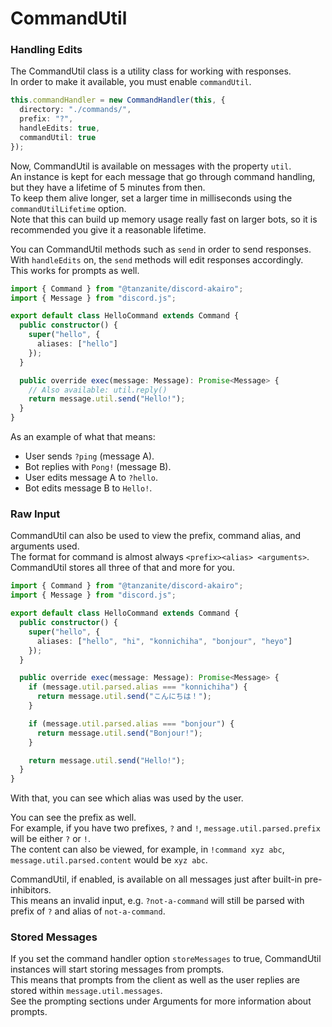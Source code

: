 <!-- markdownlint-disable MD001 -->

# CommandUtil

### Handling Edits

The CommandUtil class is a utility class for working with responses.  
In order to make it available, you must enable `commandUtil`.

```ts
this.commandHandler = new CommandHandler(this, {
  directory: "./commands/",
  prefix: "?",
  handleEdits: true,
  commandUtil: true
});
```

Now, CommandUtil is available on messages with the property `util`.  
An instance is kept for each message that go through command handling, but they have a lifetime of 5 minutes from then.  
To keep them alive longer, set a larger time in milliseconds using the `commandUtilLifetime` option.  
Note that this can build up memory usage really fast on larger bots, so it is recommended you give it a reasonable lifetime.

You can CommandUtil methods such as `send` in order to send responses.  
With `handleEdits` on, the `send` methods will edit responses accordingly.  
This works for prompts as well.

```ts
import { Command } from "@tanzanite/discord-akairo";
import { Message } from "discord.js";

export default class HelloCommand extends Command {
  public constructor() {
    super("hello", {
      aliases: ["hello"]
    });
  }

  public override exec(message: Message): Promise<Message> {
    // Also available: util.reply()
    return message.util.send("Hello!");
  }
}
```

As an example of what that means:

- User sends `?ping` (message A).
- Bot replies with `Pong!` (message B).
- User edits message A to `?hello`.
- Bot edits message B to `Hello!`.

### Raw Input

CommandUtil can also be used to view the prefix, command alias, and arguments used.  
The format for command is almost always `<prefix><alias> <arguments>`.  
CommandUtil stores all three of that and more for you.

```ts
import { Command } from "@tanzanite/discord-akairo";
import { Message } from "discord.js";

export default class HelloCommand extends Command {
  public constructor() {
    super("hello", {
      aliases: ["hello", "hi", "konnichiha", "bonjour", "heyo"]
    });
  }

  public override exec(message: Message): Promise<Message> {
    if (message.util.parsed.alias === "konnichiha") {
      return message.util.send("こんにちは！");
    }

    if (message.util.parsed.alias === "bonjour") {
      return message.util.send("Bonjour!");
    }

    return message.util.send("Hello!");
  }
}
```

With that, you can see which alias was used by the user.

You can see the prefix as well.  
For example, if you have two prefixes, `?` and `!`, `message.util.parsed.prefix` will be either `?` or `!`.  
The content can also be viewed, for example, in `!command xyz abc`, `message.util.parsed.content` would be `xyz abc`.

CommandUtil, if enabled, is available on all messages just after built-in pre-inhibitors.  
This means an invalid input, e.g. `?not-a-command` will still be parsed with prefix of `?` and alias of `not-a-command`.

### Stored Messages

If you set the command handler option `storeMessages` to true, CommandUtil instances will start storing messages from prompts.  
This means that prompts from the client as well as the user replies are stored within `message.util.messages`.  
See the prompting sections under Arguments for more information about prompts.
